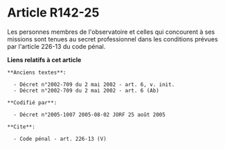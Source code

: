 # Article R142-25

Les personnes membres de l'observatoire et celles qui concourent à ses missions sont tenues au secret professionnel dans les
conditions prévues par l'article 226-13 du code pénal.

**Liens relatifs à cet article**

	**Anciens textes**:

	  - Décret n°2002-709 du 2 mai 2002 - art. 6, v. init.
	  - Décret n°2002-709 du 2 mai 2002 - art. 6 (Ab)

	**Codifié par**:

	  - Décret n°2005-1007 2005-08-02 JORF 25 août 2005

	**Cite**:

	  - Code pénal - art. 226-13 (V)
